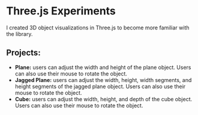 # Three.js Experiments

I created 3D object visualizations in Three.js to become more familiar with the library.

## Projects:
- **Plane:** users can adjust the width and height of the plane object. Users can also use their mouse to rotate the object.
- **Jagged Plane:** users can adjust the width, height, width segments, and height segments of the jagged plane object. Users can also use their mouse to rotate the object.
- **Cube:** users can adjust the width, height, and depth of the cube object. Users can also use their mouse to rotate the object.
